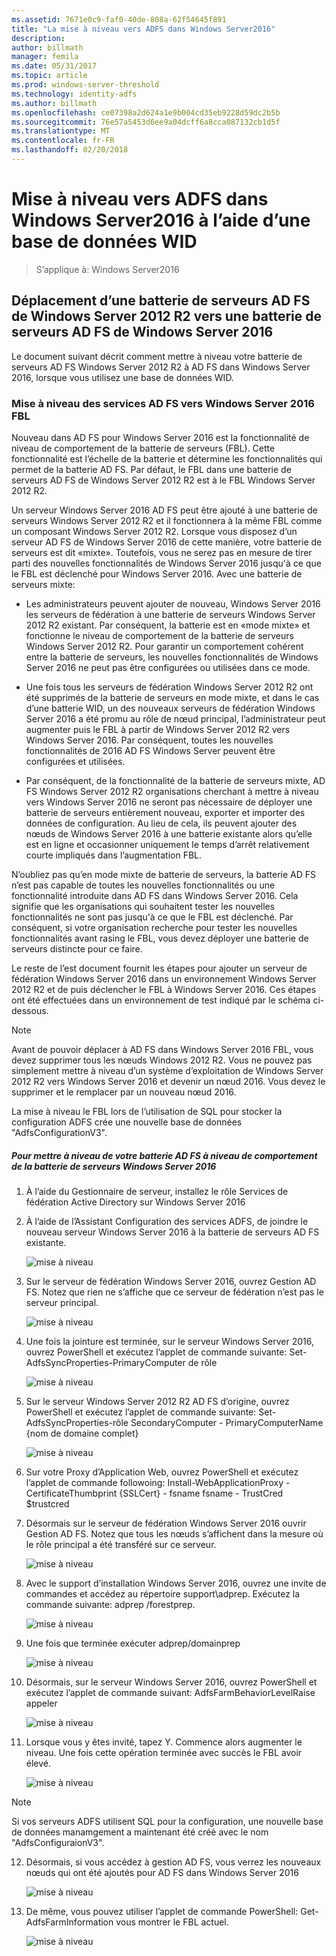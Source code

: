 ```yaml
---
ms.assetid: 7671e0c9-faf0-40de-808a-62f54645f891
title: "La mise à niveau vers ADFS dans Windows Server2016"
description: 
author: billmath
manager: femila
ms.date: 05/31/2017
ms.topic: article
ms.prod: windows-server-threshold
ms.technology: identity-adfs
ms.author: billmath
ms.openlocfilehash: ce07398a2d624a1e9b004cd35eb9228d59dc2b5b
ms.sourcegitcommit: 76e57a5453d6ee9a04dcff6a8cca087132cb1d5f
ms.translationtype: MT
ms.contentlocale: fr-FR
ms.lasthandoff: 02/20/2018
---
```

# <a name="upgrading-to-ad-fs-in-windows-server-2016-using-a-wid-database"></a>Mise à niveau vers ADFS dans Windows Server2016 à l’aide d’une base de données WID

>S’applique à: Windows Server2016


## <a name="moving-from-a-windows-server-2012-r2-ad-fs-farm-to-a-windows-server-2016-ad-fs-farm"></a>Déplacement d’une batterie de serveurs AD FS de Windows Server 2012 R2 vers une batterie de serveurs AD FS de Windows Server 2016  
Le document suivant décrit comment mettre à niveau votre batterie de serveurs AD FS Windows Server 2012 R2 à AD FS dans Windows Server 2016, lorsque vous utilisez une base de données WID.  

### <a name="upgrading-ad-fs-to-windows-server-2016-fbl"></a>Mise à niveau des services AD FS vers Windows Server 2016 FBL  
Nouveau dans AD FS pour Windows Server 2016 est la fonctionnalité de niveau de comportement de la batterie de serveurs (FBL).   Cette fonctionnalité est l’échelle de la batterie et détermine les fonctionnalités qui permet de la batterie AD FS.   Par défaut, le FBL dans une batterie de serveurs AD FS de Windows Server 2012 R2 est à le FBL Windows Server 2012 R2.  

Un serveur Windows Server 2016 AD FS peut être ajouté à une batterie de serveurs Windows Server 2012 R2 et il fonctionnera à la même FBL comme un composant Windows Server 2012 R2.  Lorsque vous disposez d’un serveur AD FS de Windows Server 2016 de cette manière, votre batterie de serveurs est dit «mixte».  Toutefois, vous ne serez pas en mesure de tirer parti des nouvelles fonctionnalités de Windows Server 2016 jusqu'à ce que le FBL est déclenché pour Windows Server 2016.  Avec une batterie de serveurs mixte:  

-   Les administrateurs peuvent ajouter de nouveau, Windows Server 2016 les serveurs de fédération à une batterie de serveurs Windows Server 2012 R2 existant.  Par conséquent, la batterie est en «mode mixte» et fonctionne le niveau de comportement de la batterie de serveurs Windows Server 2012 R2.  Pour garantir un comportement cohérent entre la batterie de serveurs, les nouvelles fonctionnalités de Windows Server 2016 ne peut pas être configurées ou utilisées dans ce mode.  

-   Une fois tous les serveurs de fédération Windows Server 2012 R2 ont été supprimés de la batterie de serveurs en mode mixte, et dans le cas d’une batterie WID, un des nouveaux serveurs de fédération Windows Server 2016 a été promu au rôle de nœud principal, l’administrateur peut augmenter puis le FBL à partir de Windows Server 2012 R2 vers Windows Server 2016.  Par conséquent, toutes les nouvelles fonctionnalités de 2016 AD FS Windows Server peuvent être configurées et utilisées.  

-   Par conséquent, de la fonctionnalité de la batterie de serveurs mixte, AD FS Windows Server 2012 R2 organisations cherchant à mettre à niveau vers Windows Server 2016 ne seront pas nécessaire de déployer une batterie de serveurs entièrement nouveau, exporter et importer des données de configuration.  Au lieu de cela, ils peuvent ajouter des nœuds de Windows Server 2016 à une batterie existante alors qu’elle est en ligne et occasionner uniquement le temps d’arrêt relativement courte impliqués dans l’augmentation FBL.  

N’oubliez pas qu’en mode mixte de batterie de serveurs, la batterie AD FS n’est pas capable de toutes les nouvelles fonctionnalités ou une fonctionnalité introduite dans AD FS dans Windows Server 2016.  Cela signifie que les organisations qui souhaitent tester les nouvelles fonctionnalités ne sont pas jusqu'à ce que le FBL est déclenché.  Par conséquent, si votre organisation recherche pour tester les nouvelles fonctionnalités avant rasing le FBL, vous devez déployer une batterie de serveurs distincte pour ce faire.  

Le reste de l’est document fournit les étapes pour ajouter un serveur de fédération Windows Server 2016 dans un environnement Windows Server 2012 R2 et de puis déclencher le FBL à Windows Server 2016.  Ces étapes ont été effectuées dans un environnement de test indiqué par le schéma ci-dessous.  

> [!NOTE]  
> Avant de pouvoir déplacer à AD FS dans Windows Server 2016 FBL, vous devez supprimer tous les nœuds Windows 2012 R2.  Vous ne pouvez pas simplement mettre à niveau d’un système d’exploitation de Windows Server 2012 R2 vers Windows Server 2016 et devenir un nœud 2016.  Vous devez le supprimer et le remplacer par un nouveau nœud 2016.
>
> La mise à niveau le FBL lors de l’utilisation de SQL pour stocker la configuration ADFS crée une nouvelle base de données "AdfsConfigurationV3".

##### <a name="to-upgrade-your-ad-fs-farm-to-windows-server-2016-farm-behavior-level"></a>Pour mettre à niveau de votre batterie AD FS à niveau de comportement de la batterie de serveurs Windows Server 2016  

1.  À l’aide du Gestionnaire de serveur, installez le rôle Services de fédération Active Directory sur Windows Server 2016  

2.  À l’aide de l’Assistant Configuration des services ADFS, de joindre le nouveau serveur Windows Server 2016 à la batterie de serveurs AD FS existante.  

    ![mise à niveau](media/Upgrading-to-AD-FS-in-Windows-Server-2016/ADFS_Mixed_1.png)  

3.  Sur le serveur de fédération Windows Server 2016, ouvrez Gestion AD FS.    Notez que rien ne s’affiche que ce serveur de fédération n’est pas le serveur principal.  

    ![mise à niveau](media/Upgrading-to-AD-FS-in-Windows-Server-2016/ADFS_Mixed_3.png)  

4.  Une fois la jointure est terminée, sur le serveur Windows Server 2016, ouvrez PowerShell et exécutez l’applet de commande suivante: Set-AdfsSyncProperties-PrimaryComputer de rôle  

    ![mise à niveau](media/Upgrading-to-AD-FS-in-Windows-Server-2016/ADFS_Mixed_4.png)  

5.  Sur le serveur Windows Server 2012 R2 AD FS d’origine, ouvrez PowerShell et exécutez l’applet de commande suivante: Set-AdfsSyncProperties-rôle SecondaryComputer - PrimaryComputerName {nom de domaine complet}  

    ![mise à niveau](media/Upgrading-to-AD-FS-in-Windows-Server-2016/ADFS_Mixed_5.png)  

6.  Sur votre Proxy d’Application Web, ouvrez PowerShell et exécutez l’applet de commande followoing: Install-WebApplicationProxy - CertificateThumbprint {SSLCert} - fsname fsname - TrustCred $trustcred  

7.  Désormais sur le serveur de fédération Windows Server 2016 ouvrir Gestion AD FS.  Notez que tous les nœuds s’affichent dans la mesure où le rôle principal a été transféré sur ce serveur.  

    ![mise à niveau](media/Upgrading-to-AD-FS-in-Windows-Server-2016/ADFS_Mixed_6.png)  

8.  Avec le support d’installation Windows Server 2016, ouvrez une invite de commandes et accédez au répertoire support\adprep.  Exécutez la commande suivante: adprep /forestprep.  

    ![mise à niveau](media/Upgrading-to-AD-FS-in-Windows-Server-2016/ADFS_Mixed_7.png)  

9. Une fois que terminée exécuter adprep/domainprep  

    ![mise à niveau](media/Upgrading-to-AD-FS-in-Windows-Server-2016/ADFS_Mixed_8.png)  

10. Désormais, sur le serveur Windows Server 2016, ouvrez PowerShell et exécutez l’applet de commande suivant: AdfsFarmBehaviorLevelRaise appeler  

    ![mise à niveau](media/Upgrading-to-AD-FS-in-Windows-Server-2016/ADFS_Mixed_9.png)  

11. Lorsque vous y êtes invité, tapez Y. Commence alors augmenter le niveau.  Une fois cette opération terminée avec succès le FBL avoir élevé.  

    ![mise à niveau](media/Upgrading-to-AD-FS-in-Windows-Server-2016/ADFS_Mixed_10.png)  

> [!NOTE]  
> Si vos serveurs ADFS utilisent SQL pour la configuration, une nouvelle base de données manamgement a maintenant été créé avec le nom "AdfsConfiguraionV3". 

12. Désormais, si vous accédez à gestion AD FS, vous verrez les nouveaux nœuds qui ont été ajoutés pour AD FS dans Windows Server 2016  

    ![mise à niveau](media/Upgrading-to-AD-FS-in-Windows-Server-2016/ADFS_Mixed_12.png)  

13. De même, vous pouvez utiliser l’applet de commande PowerShell: Get-AdfsFarmInformation vous montrer le FBL actuel.  

    ![mise à niveau](media/Upgrading-to-AD-FS-in-Windows-Server-2016/ADFS_Mixed_13.png)  
